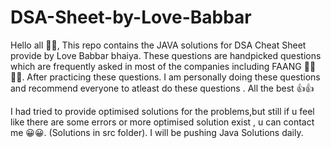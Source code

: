 # DSA-Sheet-by-Love-Babbar
Hello all 👋👋, This repo contains the JAVA solutions for DSA Cheat Sheet provide by Love Babbar bhaiya. These questions are handpicked questions which are frequently asked in most of the companies including FAANG 👩‍💻👨‍💻. After practicing these questions. I am personally doing these questions and recommend everyone to atleast do these questions . All the best 👍👍

I had tried to provide optimised solutions for the problems,but still if u feel like there are some errors or more optimised solution exist , u can contact me 😀😀. (Solutions in src folder).
I will be pushing Java Solutions daily.
